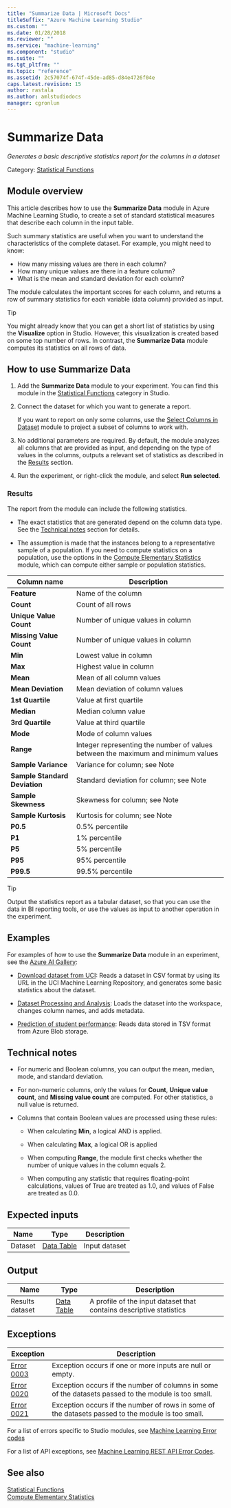 ```yaml
---
title: "Summarize Data | Microsoft Docs"
titleSuffix: "Azure Machine Learning Studio"
ms.custom: ""
ms.date: 01/28/2018
ms.reviewer: ""
ms.service: "machine-learning"
ms.component: "studio"
ms.suite: ""
ms.tgt_pltfrm: ""
ms.topic: "reference"
ms.assetid: 2c57074f-674f-45de-ad85-d84e4726f04e
caps.latest.revision: 15
author: rastala
ms.author: amlstudiodocs
manager: cgronlun
---
```

# Summarize Data

*Generates a basic descriptive statistics report for the columns in a dataset*

Category: [Statistical Functions](statistical-functions.md)

## Module overview

This article describes how to use the **Summarize Data** module in Azure Machine Learning Studio, to create a set of standard statistical measures that describe each column in the input table.

Such summary statistics are useful when you want to understand the characteristics of the complete dataset. For example, you might need to know:

- How many missing values are there in each column?
- How many unique values are there in a feature column?
- What is the mean and standard deviation for each column?

The module calculates the important scores for each column, and returns a row of summary statistics for each variable (data column) provided as input.

> [!TIP]
> You might already know that you can get a short list of statistics by using the **Visualize** option in Studio. However, this visualization is created based on some top number of rows. In contrast, the **Summarize Data** module computes its statistics on all rows of data.  

## How to use Summarize Data  

1. Add the **Summarize Data** module to your experiment. You can find this module in the [Statistical Functions](statistical-functions.md) category in Studio.

2. Connect the dataset for which you want to generate a report.

    If you want to report on only some columns, use the [Select Columns in Dataset](select-columns-in-dataset.md) module to project a subset of columns to work with.

3. No additional parameters are required. By default, the module analyzes all columns that are provided as input, and depending on the type of values in the columns, outputs a relevant set of statistics as described in the [Results](#bkmk_Results) section.

4. Run the experiment, or right-click the module, and select **Run selected**.

### <a name ="bkmk_Results"></a>Results

The report from the module can include the following statistics. 

+ The exact statistics that are generated depend on the column data type. See the [Technical notes](#bkmk_Notes) section for details.

+ The assumption is made that the instances belong to a representative sample of a population. If you need to compute statistics on a population, use the options in the [Compute Elementary Statistics](compute-elementary-statistics.md) module, which can compute either sample or population statistics.

|Column name|Description|
|------|------|  
|**Feature**|Name of the column|
|**Count**|Count of all rows|
|**Unique Value Count**|Number of unique values in column|
|**Missing Value Count**|Number of unique values in column|
|**Min**|Lowest value in column|  
|**Max**|Highest value in column|
|**Mean**|Mean of all column values|
|**Mean Deviation**|Mean deviation of column values|
|**1st Quartile**|Value at first quartile|
|**Median**|Median column value|
|**3rd Quartile**|Value at third quartile|
|**Mode**|Mode of column values|
|**Range**|Integer representing the number of values between the maximum and minimum values|
|**Sample Variance**|Variance for column; see Note|
|**Sample Standard Deviation**|Standard deviation for column; see Note|
|**Sample Skewness**|Skewness for column; see Note|
|**Sample Kurtosis**|Kurtosis for column; see Note|
|**P0.5**|0.5% percentile|
|**P1**|1% percentile|
|**P5**|5% percentile|
|**P95**|95% percentile|
|**P99.5**|99.5% percentile |


> [!TIP]
> 
> Output the statistics report as a tabular dataset, so that you can use the data in BI reporting tools, or use the values as input to another operation in the experiment.
  
## Examples

For examples of how to use the **Summarize Data** module in an experiment, see the [Azure AI Gallery](https://gallery.cortanaintelligence.com/):  

- [Download dataset from UCI](http://go.microsoft.com/fwlink/?LinkId=525938): Reads a dataset in CSV format by using its URL in the UCI Machine Learning Repository, and generates some basic statistics about the dataset. 

- [Dataset Processing and Analysis](http://go.microsoft.com/fwlink/?LinkId=525733): Loads the dataset into the workspace, changes column names, and adds metadata.

- [Prediction of student performance](http://go.microsoft.com/fwlink/?LinkId=525727): Reads data stored in TSV format from Azure Blob storage.

## <a name="bkmk_Notes"></a> Technical notes

- For numeric and Boolean columns, you can output the mean, median, mode, and standard deviation. 

- For non-numeric columns, only the values for **Count**, **Unique value count**, and **Missing value count** are computed. For other statistics, a null value is returned.

- Columns that contain Boolean values are processed using these rules:

    - When calculating **Min**, a logical AND is applied.
    
    - When calculating **Max**, a logical OR is applied
    
    - When computing **Range**, the module first checks whether the number of unique values in the column equals 2.

    - When computing any statistic that requires floating-point calculations, values of True are treated as 1.0, and values of False are treated as 0.0.

## Expected inputs

|Name|Type|Description|  
|----------|----------|-----------------|  
|Dataset|[Data Table](data-table.md)|Input dataset|  

## Output

|Name|Type|Description|  
|----------|----------|-----------------|  
|Results dataset|[Data Table](data-table.md)|A profile of the input dataset that contains descriptive statistics|  

## Exceptions

|Exception|Description|  
|---------------|-----------------|  
|[Error 0003](errors/error-0003.md)|Exception occurs if one or more inputs are null or empty.|  
|[Error 0020](errors/error-0020.md)|Exception occurs if the number of columns in some of the datasets passed to the module is too small.|  
|[Error 0021](errors/error-0021.md)|Exception occurs if the number of rows in some of the datasets passed to the module is too small.|  

For a list of errors specific to Studio modules, see [Machine Learning Error codes](\errors\machine-learning-module-error-codes.md)

For a list of API exceptions, see [Machine Learning REST API Error Codes](https://docs.microsoft.com/azure/machine-learning/studio/web-service-error-codes).

## See also

 [Statistical Functions](statistical-functions.md)   
 [Compute Elementary Statistics](compute-elementary-statistics.md)   
